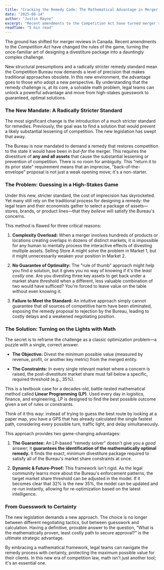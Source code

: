 ```yaml
---
title: "Cracking the Remedy Code: The Mathematical Advantage in Merger Reviews"
date: "2025-08-14"
author: "Justin Mayne"
excerpt: "Recent amendments to the Competition Act have turned merger remedies into a high-stakes puzzle. Learn why the old 'rule of thumb' approach is now obsolete and how a mathematical framework provides a decisive strategic advantage."
readTime: "5 min read"
---
```

The ground has shifted for merger reviews in Canada. Recent amendments to the _Competition Act_ have changed the rules of the game, turning the once-familiar art of designing a divestiture package into a dauntingly complex challenge.

New structural presumptions and a radically stricter remedy standard mean the Competition Bureau now demands a level of precision that makes traditional approaches obsolete. In this new environment, the advantage goes to those who adopt a new perspective. By understanding that the remedy challenge is, at its core, a solvable math problem, legal teams can unlock a powerful advantage and move from high-stakes guesswork to guaranteed, optimal solutions.

### The New Mandate: A Radically Stricter Standard

The most significant change is the introduction of a much stricter standard for remedies. Previously, the goal was to find a solution that would prevent a likely substantial lessening of competition. The new legislation has swept that away.

The Bureau is now mandated to demand a remedy that restores competition to the state it would have been in *but-for* the merger. This requires the divestiture of **any and all assets** that cause the substantial lessening or prevention of competition. There is no room for ambiguity. This "return it to its prior state" requirement means that an imprecise, "back-of-the-envelope" proposal is not just a weak opening move; it's a non-starter.

### The Problem: Guessing in a High-Stakes Game

Under this new, stricter standard, the cost of imprecision has skyrocketed. Yet many still rely on the traditional process for designing a remedy: the legal team and their economists gather to select a package of assets—stores, brands, or product lines—that they _believe_ will satisfy the Bureau's concerns.

This method is flawed for three critical reasons:

1. **Complexity Overload:** When a merger involves hundreds of products or locations creating overlaps in dozens of distinct markets, it is impossible for any human to mentally process the interactive effects of divesting multiple assets. Selling Store A might solve the problem in Market 1, but it might unnecessarily weaken your position in Market 2.

2. **No Guarantee of Optimality:** The "rule of thumb" approach might help you find _a_ solution, but it gives you no way of knowing if it's the _least costly_ one. Are you divesting three key assets to get back under a market share threshold when a different, less valuable combination of two would have sufficed? You're forced to leave value on the table without even knowing it.

3. **Failure to Meet the Standard:** An intuitive approach simply cannot guarantee that _all_ sources of competitive harm have been eliminated, exposing the remedy proposal to rejection by the Bureau, leading to costly delays and a weakened negotiating position.

### The Solution: Turning on the Lights with Math

The secret is to reframe the challenge as a classic optimization problem—a puzzle with a single, correct answer.

* **The Objective:** Divest the minimum possible value (measured by revenue, profit, or another key metric) from the merged entity.

* **The Constraints:** In every single relevant market where a concern is raised, the post-divestiture market share must fall below a specific, required threshold (e.g., 35%).

This is a textbook case for a decades-old, battle-tested mathematical method called **Linear Programming (LP)**. Used every day in logistics, finance, and engineering, LP is designed to find the best possible outcome given a set of rules or constraints.

Think of it this way: instead of trying to guess the best route by looking at a paper map, you have a GPS that has already calculated the single fastest path, considering every possible turn, traffic light, and delay simultaneously.

This approach provides two game-changing advantages:

1. **The Guarantee:** An LP-based "remedy solver" doesn't give you a _good_ answer; it **guarantees the identification of the mathematically optimal remedy.** It finds the exact, minimum divestiture package required to satisfy all of the Bureau's market share constraints at once.

2. **Dynamic & Future-Proof:** This framework isn't rigid. As the legal community learns more about the Bureau's enforcement patterns, the target market share threshold can be adjusted in the model. If it becomes clear that 32% is the new 35%, the model can be updated and re-run instantly, allowing for re-optimization based on the latest intelligence.

### From Guesswork to Certainty

The new legislation demands a new approach. The choice is no longer between different negotiating tactics, but between guesswork and calculation. Having a definitive, provable answer to the question, "What is the mathematically proven, least costly path to secure approval?" is the ultimate strategic advantage.

By embracing a mathematical framework, legal teams can navigate the remedy process with certainty, protecting the maximum possible value for their clients. In this new era of competition law, math isn't just another tool; it's an essential one.